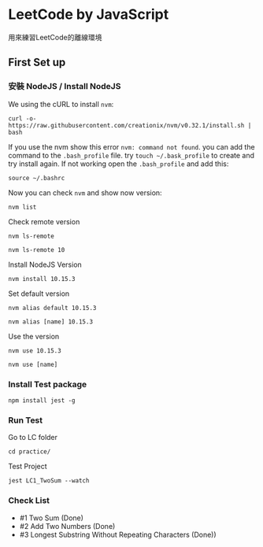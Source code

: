 # LeetCode by JavaScript

用來練習LeetCode的離線環境

## First Set up
### 安裝 NodeJS / Install NodeJS
We using the cURL to install `nvm`:
```
curl -o- https://raw.githubusercontent.com/creationix/nvm/v0.32.1/install.sh | bash
```

If you use the nvm show this error `nvm: command not found`. you can add the command to the `.bash_profile` file. try `touch ~/.bask_profile` to create and try install again. If not working open the `.bash_profile` and add this:
```
source ~/.bashrc
```

Now you can check `nvm` and show now version:
```
nvm list
```

Check remote version
```
nvm ls-remote

nvm ls-remote 10
```

Install NodeJS Version
```
nvm install 10.15.3
```

Set default version
```
nvm alias default 10.15.3

nvm alias [name] 10.15.3
```

Use the version
```
nvm use 10.15.3

nvm use [name]
```

### Install Test package
```
npm install jest -g
```

### Run Test
Go to LC folder
```
cd practice/
```

Test Project
```
jest LC1_TwoSum --watch
```

### Check List
- #1 Two Sum (Done)
- #2 Add Two Numbers (Done)
- #3 Longest Substring Without Repeating Characters (Done))